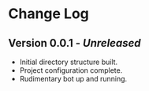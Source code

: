 # Change Log

## Version 0.0.1 - *Unreleased*
- Initial directory structure built.
- Project configuration complete.
- Rudimentary bot up and running.


